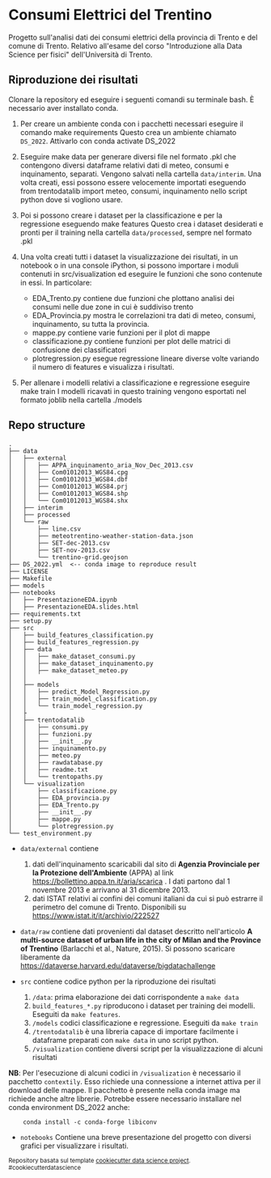 Consumi Elettrici del Trentino
==============================

Progetto sull'analisi dati dei consumi elettrici della provincia di Trento e del comune di Trento.
Relativo all'esame del corso "Introduzione alla Data Science per fisici" dell'Università di Trento.

## Riproduzione dei risultati

Clonare la repository ed eseguire i seguenti comandi su terminale bash. È necessario aver installato conda.

1. Per creare un ambiente conda con i pacchetti necessari eseguire il comando
	make requirements
   Questo crea un ambiente chiamato `DS_2022`. Attivarlo con
	conda activate DS_2022
   	
2. Eseguire 
	make data
per generare diversi file nel formato .pkl che contengono diversi dataframe 
relativi dati di meteo, consumi e inquinamento, separati. Vengono salvati nella cartella `data/interim`.
Una volta creati, essi possono essere velocemente importati eseguendo
		from trentodatalib import meteo, consumi, inquinamento
nello script python dove si vogliono usare.

2. Poi si possono creare i dataset per la classificazione e per la regressione eseguendo
		make features
   Questo crea i dataset desiderati e pronti per il training nella cartella `data/processed`, sempre nel formato .pkl
   
3. Una volta creati tutti i dataset la visualizzazione dei risultati, in un notebook o in una console iPython, si possono importare i moduli contenuti in src/visualization ed eseguire le funzioni che sono contenute in essi. In particolare:
	+ EDA_Trento.py contiene due funzioni che plottano analisi dei consumi nelle due zone in cui è suddiviso trento
	+ EDA_Provincia.py mostra le correlazioni tra dati di meteo, consumi, inquinamento, su tutta la provincia.
	+ mappe.py contiene varie funzioni per il plot di mappe
	+ classificazione.py contiene funzioni per plot delle matrici di confusione dei classificatori
	+ plotregression.py esegue regressione lineare diverse volte variando il numero di features e visualizza i risultati.

4. Per allenare i modelli relativi a classificazione e regressione eseguire
		make train
   I modelli ricavati in questo training vengono esportati nel formato joblib nella cartella ./models

## Repo structure
```
.
├── data
│   ├── external 
│   │   ├── APPA_inquinamento_aria_Nov_Dec_2013.csv
│   │   ├── Com01012013_WGS84.cpg
│   │   ├── Com01012013_WGS84.dbf
│   │   ├── Com01012013_WGS84.prj
│   │   ├── Com01012013_WGS84.shp
│   │   └── Com01012013_WGS84.shx
│   ├── interim
│   ├── processed
│   └── raw
│       ├── line.csv
│       ├── meteotrentino-weather-station-data.json
│       ├── SET-dec-2013.csv
│       ├── SET-nov-2013.csv
│       └── trentino-grid.geojson
├── DS_2022.yml  <-- conda image to reproduce result
├── LICENSE
├── Makefile
├── models
├── notebooks
│   ├── PresentazioneEDA.ipynb
│   ├── PresentazioneEDA.slides.html
├── requirements.txt
├── setup.py
├── src
│   ├── build_features_classification.py
│   ├── build_features_regression.py
│   ├── data
│   │   ├── make_dataset_consumi.py
│   │   ├── make_dataset_inquinamento.py
│   │   ├── make_dataset_meteo.py
│   │ 
│   ├── models
│   │   ├── predict_Model_Regression.py
│   │   ├── train_model_classification.py
│   │   └── train_model_regression.py
│   ├
│   ├── trentodatalib
│   │   ├── consumi.py
│   │   ├── funzioni.py
│   │   ├── __init__.py
│   │   ├── inquinamento.py
│   │   ├── meteo.py
│   │   ├── rawdatabase.py
│   │   ├── readme.txt
│   │   └── trentopaths.py
│   └── visualization
│       ├── classificazione.py
│       ├── EDA_provincia.py
│       ├── EDA_Trento.py
│       ├── __init__.py
│       ├── mappe.py
│       └── plotregression.py
└── test_environment.py
```

+ `data/external` contiene 
	1. dati dell'inquinamento scaricabili dal sito di **Agenzia Provinciale per la Protezione dell'Ambiente** (APPA)
	al link <https://bollettino.appa.tn.it/aria/scarica> . I dati partono dal 1 novembre 2013 e arrivano al 31 dicembre 2013.
	2. dati ISTAT relativi ai confini dei comuni italiani da cui si può estrarre il perimetro del comune di Trento. Disponibili su 
	<https://www.istat.it/it/archivio/222527> 

+ `data/raw` contiene dati provenienti dal dataset descritto nell'articolo **A multi-source dataset of urban life in the city of Milan and the Province of Trentino** (Barlacchi et al., Nature, 2015). Si possono scaricare liberamente da <https://dataverse.harvard.edu/dataverse/bigdatachallenge>


+ `src` contiene codice python per la riproduzione dei risultati
	1. `/data`: prima elaborazione dei dati corrispondente a `make data`
	2. `build_features_*.py` riproducono i dataset per training dei modelli. Eseguiti da `make features`.
	3. `/models` codici classificazione e regressione. Eseguiti da `make train`
	4. `/trentodatalib` è una libreria capace di importare facilmente i dataframe preparati con `make data` in uno script python.
	5. `/visualization` contiene diversi script per la visualizzazione di alcuni risultati

**NB**: Per l'esecuzione di alcuni codici in `/visualization` è necessario il pacchetto `contextily`. Esso richiede una connessione a internet attiva per il download delle mappe. Il pacchetto è presente nella conda image ma richiede anche altre librerie. Potrebbe essere necessario installare nel conda environment DS_2022 anche:

		conda install -c conda-forge libiconv

+ `notebooks` Contiene una breve presentazione del progetto con diversi grafici per visualizzare i risultati.


<p><small>Repository basata sul template <a target="_blank" href="https://drivendata.github.io/cookiecutter-data-science/">cookiecutter data science project</a>. #cookiecutterdatascience</small></p>
